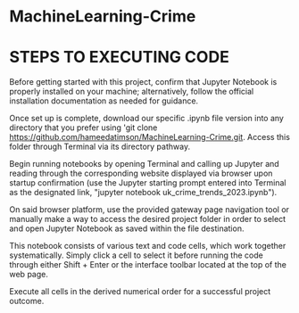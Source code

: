 # MachineLearning-Crime

# STEPS TO EXECUTING CODE

Before getting started with this project, confirm that Jupyter Notebook is properly installed on your machine; alternatively, follow the official installation documentation as needed for guidance.

Once set up is complete, download our specific .ipynb file version into any directory that you prefer using 'git clone https://github.com/hameedatimson/MachineLearning-Crime.git. Access this folder through Terminal via its directory pathway.

Begin running notebooks by opening Terminal and calling up Jupyter and reading through the corresponding website displayed via browser upon startup confirmation (use the Jupyter starting prompt entered into Terminal as the designated link, "jupyter notebook uk_crime_trends_2023.ipynb").

On said browser platform, use the provided gateway page navigation tool or manually make a way to access the desired project folder in order to select and open Jupyter Notebook as saved within the file destination.

This notebook consists of various text and code cells, which work together systematically. Simply click a cell to select it before running the code through either Shift + Enter or the interface toolbar located at the top of the web page.

Execute all cells in the derived numerical order for a successful project outcome.
